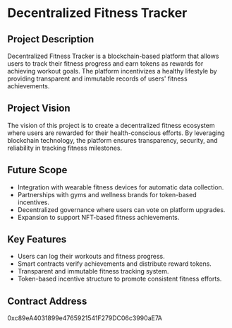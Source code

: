 # Decentralized Fitness Tracker

## Project Description
Decentralized Fitness Tracker is a blockchain-based platform that allows users to track their fitness progress and earn tokens as rewards for achieving workout goals. The platform incentivizes a healthy lifestyle by providing transparent and immutable records of users' fitness achievements.

## Project Vision
The vision of this project is to create a decentralized fitness ecosystem where users are rewarded for their health-conscious efforts. By leveraging blockchain technology, the platform ensures transparency, security, and reliability in tracking fitness milestones.

## Future Scope
- Integration with wearable fitness devices for automatic data collection.
- Partnerships with gyms and wellness brands for token-based incentives.
- Decentralized governance where users can vote on platform upgrades.
- Expansion to support NFT-based fitness achievements.

## Key Features
- Users can log their workouts and fitness progress.
- Smart contracts verify achievements and distribute reward tokens.
- Transparent and immutable fitness tracking system.
- Token-based incentive structure to promote consistent fitness efforts.

## Contract Address
0xc89eA4031899e4765921541F279DC06c3990aE7A

